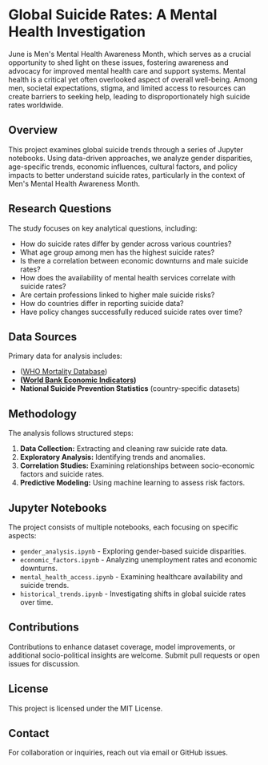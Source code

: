 # Global Suicide Rates: A Mental Health Investigation

June is Men's Mental Health Awareness Month, which serves as a crucial opportunity to shed light on these issues, fostering awareness and advocacy for improved mental health care and support systems. Mental health is a critical yet often overlooked aspect of overall well-being. Among men, societal expectations, stigma, and limited access to resources can create barriers to seeking help, leading to disproportionately high suicide rates worldwide. 

## Overview
This project examines global suicide trends through a series of Jupyter notebooks. Using data-driven approaches, we analyze gender disparities, age-specific trends, economic influences, cultural factors, and policy impacts to better understand suicide rates, particularly in the context of Men's Mental Health Awareness Month.

## Research Questions
The study focuses on key analytical questions, including:
- How do suicide rates differ by gender across various countries?
- What age group among men has the highest suicide rates?
- Is there a correlation between economic downturns and male suicide rates?
- How does the availability of mental health services correlate with suicide rates?
- Are certain professions linked to higher male suicide risks?
- How do countries differ in reporting suicide data?
- Have policy changes successfully reduced suicide rates over time?

## Data Sources
Primary data for analysis includes:
- ([WHO Mortality Database](https://platform.who.int/mortality))
- **([World Bank Economic Indicators](https://databank.worldbank.org))**
- **National Suicide Prevention Statistics** (country-specific datasets)

## Methodology
The analysis follows structured steps:
1. **Data Collection:** Extracting and cleaning raw suicide rate data.
2. **Exploratory Analysis:** Identifying trends and anomalies.
3. **Correlation Studies:** Examining relationships between socio-economic factors and suicide rates.
4. **Predictive Modeling:** Using machine learning to assess risk factors.

## Jupyter Notebooks
The project consists of multiple notebooks, each focusing on specific aspects:
- `gender_analysis.ipynb` - Exploring gender-based suicide disparities.
- `economic_factors.ipynb` - Analyzing unemployment rates and economic downturns.
- `mental_health_access.ipynb` - Examining healthcare availability and suicide trends.
- `historical_trends.ipynb` - Investigating shifts in global suicide rates over time.

## Contributions
Contributions to enhance dataset coverage, model improvements, or additional socio-political insights are welcome. Submit pull requests or open issues for discussion.

## License
This project is licensed under the MIT License.

## Contact
For collaboration or inquiries, reach out via email or GitHub issues.
